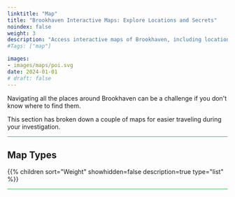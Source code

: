 ```yaml
---
linktitle: "Map"
title: "Brookhaven Interactive Maps: Explore Locations and Secrets"
noindex: false
weight: 3
description: "Access interactive maps of Brookhaven, including locations of crystals, monoliths, and points of interest. Navigate with ease!"
#Tags: ["map"]

images:
- images/maps/poi.svg
date: 2024-01-01
# draft: false
--- 
```



Navigating all the places around Brookhaven can be a challenge if you don't know where to find them. 

This section has broken down a couple of maps for easier traveling during your investigation. 


<hr style="background-color: #28b44c" size=8>

## Map Types

{{% children sort="Weight" showhidden=false description=true type="list" %}}


<hr style="background-color: #28b44c" size=8>